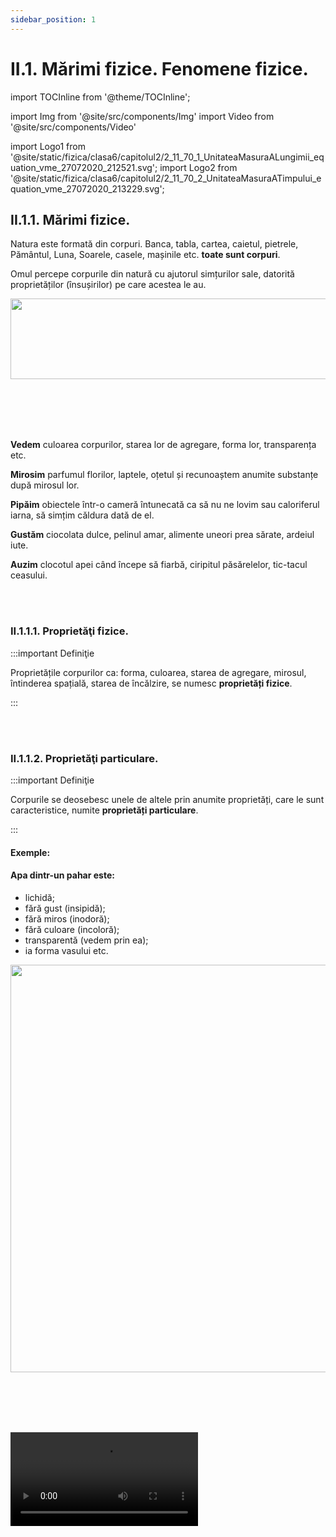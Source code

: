 ```yaml
---
sidebar_position: 1
---
```


# II.1. Mărimi fizice. Fenomene fizice.


import TOCInline from '@theme/TOCInline';

<TOCInline toc={toc} />



import Img from '@site/src/components/Img'
import Video from '@site/src/components/Video'


import Logo1 from '@site/static/fizica/clasa6/capitolul2/2_11_70_1_UnitateaMasuraALungimii_equation_vme_27072020_212521.svg';
import Logo2 from '@site/static/fizica/clasa6/capitolul2/2_11_70_2_UnitateaMasuraATimpului_equation_vme_27072020_213229.svg';







## II.1.1. Mărimi fizice.


Natura este formată din corpuri. Banca, tabla, cartea, caietul, pietrele, Pământul, Luna, Soarele, casele, mașinile etc. **toate sunt corpuri**.
 
Omul percepe corpurile din natură cu ajutorul simțurilor sale, datorită proprietăților (însușirilor) pe care acestea le au.


<Img className="img-responsive4" src="fizica/clasa6/capitolul2/2_11_1_SimturileOmului.jpg" width="1000" height="129" lazy={false} />


<br></br>
<br></br>

**Vedem** culoarea corpurilor, starea lor de agregare, forma lor, transparența etc.  

**Mirosim** parfumul florilor, laptele, oțetul și recunoaștem anumite substanțe după mirosul lor. 

**Pipăim** obiectele într-o cameră întunecată ca să nu ne lovim sau caloriferul iarna, să simțim căldura dată de el.

**Gustăm** ciocolata dulce, pelinul amar, alimente uneori prea sărate, ardeiul iute.

**Auzim** clocotul apei când începe să fiarbă, ciripitul păsărelelor, tic-tacul ceasului.

<br></br>

### II.1.1.1. Proprietăţi fizice.

:::important Definiţie

Proprietățile corpurilor ca: forma, culoarea, starea de agregare, mirosul, întinderea spațială, starea de încălzire, se numesc **proprietăți fizice**.

:::


<br></br>


### II.1.1.2. Proprietăţi particulare.

:::important Definiţie

Corpurile se deosebesc unele de altele prin anumite proprietăți, care le sunt caracteristice, numite **proprietăți particulare**.

:::

#### Exemple:

#### Apa dintr-un pahar este:
- lichidă;
- fără gust (insipidă);
- fără miros (inodoră);
- fără culoare (incoloră);
- transparentă (vedem prin ea);
- ia forma vasului etc.

<Img className="img-responsive5" src="fizica/clasa6/capitolul2/2_11_2_PaharCuApa.jpg" width="1000" height="652" />


<br></br>
<br></br>


<Video src="https://www.youtube.com/embed/qnHa0r_4tXk" />



<br></br>
<br></br>





#### Laptele dintr-un pahar este:
- un lichid;
- cu gust dulce;
- miros specific de lapte;
- culoare albă;
- opac (nu vedem prin el);
- ia forma vasului.

<Img className="img-responsive5" src="fizica/clasa6/capitolul2/2_11_3_PaharCuLapte.jpg" width="1000" height="541" />

<br></br>
<br></br>


### II.1.1.3. Proprietăţi generale.


:::important Definiţie

Mai există o categorie de proprietăți pe care le au toate corpurile din natură, numite **proprietăți generale**.

:::


#### Exemple de proprietăţi generale ale corpurilor:

#### II.1.1.3.1. Corpurile sunt formate din substanțe. Acestea pot fi:
- **substanțe naturale** (oxigen, azot, apă, petrol, cărbuni, diamant, aur, sare etc.);
- **substanţe artificiale** (sticlă, plastic, benzină, motorină, fier, aluminiu, îngrășăminte chimice etc.). 


:::note Observaţie

#### Când denumesc un **corp** mă gândesc la:
- o anume **formă** şi
- la un anumit **volum** al său.

#### Când denumesc o **substanţă** mă pot gândi la:
- diferite **forme** pe care le poate lua aceasta în diferite **corpuri**. 

De exemplu, când spun **cui** denumesc un **corp** (mă gândesc la cunoscuta formă a cuiului), iar când spun **fier** denumesc o **substanţă** (fierul poate lua forma cuiului, dulapului, sârmei etc.). 

De asemenea, **apa** dintr-o sticlă denumeşte un **corp** (forma sticlei), iar **apa** denumeşte o substanţă (apa dintr-o sticlă, dintr-un pahar, dintr-un lac etc.).


:::



#### II.1.1.3.2. Corpurile ocupă un spațiu, numit volum.


#### II.1.1.3.3. Corpurile se pot afla în una dintre stările de agregare:

- **solidă**: formă proprie și volum propriu;

- **lichidă**: nu are formă proprie (ia forma vasului) și volum propriu (adică 1Litru de apă dintr-o sticlă, ocupă tot 1litru într-o oală de 10L);

- **gazoasă**: nu are formă proprie (ia forma vasului) și nici volum propriu (ocupă tot volumul pus la dispoziție).





<Img className="img-responsive4" src="fizica/clasa6/capitolul2/2_11_33_1_StarileDeAgregare.jpg" width="1000" height="240" />


<br></br>
<br></br>


### II.1.1.4. Clasificarea şi ordonarea.

Pentru a înțelege noțiunea de mărime fizică, mai întâi trebuie să clarificăm două noțiuni, și-anume: **clasificarea** și **ordonarea**.


:::important Definiţie

**A clasifica** corpurile unei mulțimi înseamnă a le împărți în grupe (clase), după un anumit criteriu de clasificare (o proprietate comună tuturor corpurilor din acea mulțime).

:::

#### Exemple de clasificări:
- Elevii unei clase pot fi clasificaţi **după înălţime** în trei grupe: 
  - Grupa elevilor scunzi;
  - Grupa elevilor cu înălţime medie şi
  - Grupa elevilor înalţi. 

- Corpurile din imaginea de la stările de agregare: cub de gheață, apa dintr-o cană și fumul de locomotivă pot fi clasificate, după starea de agregare și obținem trei grupe:
  - **Solide** (cubul de gheață);
  - **Lichide** (apa din cană) și
  - **Gazoase** (fumul de locomotivă). 
 
 
 
:::important Definiţie

**A ordona** corpurile unei mulțimi înseamnă a le înșirui (aranja) în ordine crescătoare / descrescătoare pe baza unui criteriu de ordonare (o proprietate comună tuturor corpurilor din acea mulțime).

:::

#### Exemple de ordonări:
- La ora de sport, elevii unei clase se ordonează în ordine crescătoare după înălţime.
- Dacă am dori să ordonăm cele 3 corpuri din imaginea de la stările de agregare: cub de gheață, apa dintr-o cană și fumul de locomotivă nu o vom putea face, întrucât nu vom găsi niciun criteriu de ordonare, fiindcă ele nu au nicio proprietate comună după care am putea să le aranjăm crescător.
- Privește cele trei pahare cilindrice. După ce criterii ai putea să le ordonezi?  <Img className="img-responsive5" src="fizica/clasa6/capitolul2/2_11_40_1_3Pahare.jpg" width="1000" height="702" />

<br></br>

  - Dacă le-ai _ordona după înălțime_ (notată cu h) ai obține aranjarea în ordine crescătoare exact ca în imaginea de mai jos: ```h1 < h2 < h3```. <Img className="img-responsive5" src="fizica/clasa6/capitolul2/2_11_40_2_3PahareOrdonateDupaInaltime.jpg" width="1000" height="698" />

<br></br>

  - Dacă le-ai _ordona după diametru_ (notat cu D) ai obține aranjarea în ordine crescătoare exact ca în imaginea de mai jos: ```D1 < D2 < D3``` (**diametrul unui cerc** reprezintă orice segment care are ca extremități două puncte de pe cerc și trece prin centrul cercului).  <Img className="img-responsive5" src="fizica/clasa6/capitolul2/2_11_40_3_3PahareOrdonateDupaDiametru.jpg" width="1000" height="527" />

<br></br>


### II.1.1.5. Clasificarea proprietăţilor fizice după criteriul de ordonare. Proprietățile fizice măsurabile.

În funcţie de criteriul de ordonare există două categorii de proprietăți fizice:

a)	**proprietăți care pot fi criterii de ordonare**, de exemplu: lungimea, înălțimea, diametrul, aria unei suprafețe, volumul unui corp, timpul unui eveniment, temperatura, greutatea etc.

b)	**proprietăți care nu pot fi criterii de ordonare**, de exemplu: starea de agregare, culoarea, mirosul unui corp, gustul unui aliment, forma unui corp. Nu putem face o comparație cantitativă (mai mare sau mai mic) între aceste proprietăți ale corpurilor. Ce relație de mai mare sau mai mic să pun între culoarea roșie și culoarea albastră?

Dintre aceste două categorii, numai proprietăţile fizice care constituie criterii de ordonare sunt **proprietăţi măsurabile.** Ele permit compararea lor cantitativă cu alte proprietăţi de acelaşi fel, adică pot fi măsurate. Acestea sunt proprietăţile care îi interesează pe fizicieni şi care vor fi studiate de tine pe parcursul orelor de fizică. 


:::important Definiţie

**Proprietățile fizice măsurabile** ale unui corp sunt acele proprietăți care pot fi măsurate cu ajutorul unui dispozitiv și cu ajutorul cărora corpurile pot fi ordonate.

:::


#### Exemple de proprietăți fizice măsurabile:
 
- lungimea mesei măsurată cu rigla este de 90 cm;
- timpul orei de curs măsurat cu ceasul este de 50 de minute;
- volumul apei din sticlă măsurat cu vase gradate este de 2 L.


**Proprietăţilor fizice măsurabile** li s-au asociat **mărimi fizice**.  De exemplu :

- Întinderii spaţiale pe o singură direcţie i s-a asociat mărimea fizică numită **lungime**.
- Întinderii spaţiale pe două direcţii i s-a asociat mărimea fizică numită **arie**.
- Întinderii spaţiale pe toate cele trei direcţii (sau locul ocupat de corp în spaţiu) i s-a asociat mărimea fizică numită **volum**.
- Intervalul de timp al unui eveniment = **durată**.
- Intensitatea interacţiunii dintre două corpuri = **forţă**.
- Starea de încălzire a unui corp = **temperatură**.

<br></br>


### II.1.1.6. Măsurarea unei mărimi fizice.

**Măsurarea unei mărimi fizice** implică compararea cantitativă a acesteia cu unitatea de măsură (numită și etalon) aleasă.

**Măsurarea unei mărimi fizice** se face cu ajutorul unui instrument de măsură adecvat. 

**Mărimea fizică** şi **unitatea de măsură** corespunzătoare acesteia măsoară aceeaşi **proprietate**. 

#### Exemplu:
- metrul este o lungime;
- secunda este un interval de timp etc.


**Mărimile fizice** se notează cu **simboluri**. 

#### Exemplu:
 
- simbolul folosit pentru distanță este d;
- simbolul pentru arie este A;
- simbolul pentru timp este t etc.


:::important Definiţie

**A măsura o mărime fizică** înseamnă a o compara cu o altă mărime de aceeași natură, aleasă ca unitate de măsură.

:::

#### Exemplu. Pentru măsurarea lungimii mesei, notată cu l am folosit:
- Unitatea de măsură (etalon): cm;
- Instrumentul de măsură: rigla;
- Procedeul de măsurare: compararea;
- Rezultatul măsurătorii este: l = 90 cm (lungimea mesei are valoarea numerică 90, iar unitatea de măsură aleasă a fost centimetrul).




| **Rezultatul măsurătorii unei mărimi fizice se dă sub următoarea formă:**|
| ------------------------------------------------------------------------ |
|**MĂRIME FIZICĂ (SIMBOL) = VALOARE NUMERICĂ ∙ UNITATE DE MĂSURĂ(SIMBOL)** |


<br></br>

### II.1.1.7. Stabilirea unităților de măsură.

**Stabilirea unităților** de măsură se face prin convenții internaționale.

La nivel internațional s-a convenit să existe un sistem unic de mărimi și unități de măsură, numit **Sistemul Internațional de mărimi și unități** (abrevierea fiind **SI**). Acesta se aplică în România din 1960.

#### Pentru a exprima faptul că unitatea de măsură a lungimii în SI este metrul vom scrie: 


<Img className="img-responsive" src="fizica/clasa6/capitolul2/2_11_70_1_UnitateaDeMasuraALungimii.jpg" width="1000" height="60" />


și se citește **unitatea de măsură pentru lungime în Sistemul Internațional este metrul**.

#### Pentru a exprima faptul că unitatea de măsură a timpului în SI este secunda vom scrie:
 
 
<Img className="img-responsive" src="fizica/clasa6/capitolul2/2_11_70_1_UnitateaDeMasuraATimpului.jpg" width="1000" height="60" /> 


și se citește **unitatea de măsură pentru timp în Sistemul Internațional este metrul**.



:::note Observaţie

Pe parcursul studiului fizicii vei învăța multe mărimi fizice și unitățile lor în SI. De asemenea trebuie să cunoști valorile multiplilor și submultiplilor care se aplică tuturor unităților de măsură. Pe lângă aceștia care sunt de bază mai există și alți multiplii mai mari, sau alți submultiplii mai mici. 

:::

<br></br>

### II.1.1.8. Multiplii unităților de măsură.

**Multiplii unităților de măsură** - sunt mai mari decât unitatea respectivă de câte ori arată valoarea lor:

<Img className="img-responsive4" src="fizica/clasa6/capitolul2/2_11_90_1_MultipliiUnitatilorMasura_vers2.jpg" width="1000" height="138" />

<br></br>
<br></br>

### II.1.1.9. Submultiplii unităților de măsură. 

**Submultiplii unităților de măsură** - sunt mai mici decât unitatea respectivă de câte ori arată valoarea lor:

<Img className="img-responsive4" src="fizica/clasa6/capitolul2/2_11_90_2_SubmultipliiUnitatilorMasura_vers2.jpg" width="1000" height="247" />




:::note Observaţie

Când avem de transformat dintr-un submultiplu sau multiplu în unitatea de bază, copiem valoarea dată, apoi în loc de simbolul multiplului sau submultiplului înlocuim valoarea lui (preferabil sub formă de fracție, la submultiplii) și copiem unitatea rămasă (vezi exemplele din tabel). 

Nu uitați, când avem un număr înmulțit cu 10, 100, 1000 ș.a.m.d., se mută virgula numărului spre dreapta peste atâtea cifre câte zerouri avem.

:::


**Exemplu:**
0,7∙1000, mutăm virgula spre dreapta peste 3 cifre și în locurile libere punem zero.

<Img className="img-responsive" src="fizica/clasa6/capitolul2/2_11_90_3_MutareVirgulaSpreDreapta.jpg" width="1000" height="119" />


<br></br>
<br></br>


:::note Observaţie

Nu uitați, când avem un număr împărțit la 10, 100, 1000 ș.a.m.d., se mută virgula numărului spre stânga peste atâtea cifre câte zerouri avem.

:::



**Exemplu:**
43/1000 mutăm virgula spre stânga peste 3 cifre și în locurile libere punem zero.

<Img className="img-responsive" src="fizica/clasa6/capitolul2/2_11_90_4_MutareVirgulaSpreStanga.jpg" width="1000" height="143" />

<br></br>
<br></br>


### II.1.1.10. Caracterizarea unei mărimi fizice.

#### Pentru a caracteriza o mărime fizică trebuie să-i arătăm:

- **Simbolul**
- **Formula de definiţie sau de calcul** (există mărimi care nu au formulă şi care se determină numai în mod direct prin măsurare cu ajutorul unui instrument de măsură; de exemplu: lungimea, durata, temperatura etc.)
- **Unităţi de măsură** (cea fundamentală sau în Sistemul Internaţional şi cele derivate);
- **Instrumente de măsură** (există un număr mic de mărimi pentru care nu există instrumente de măsură; ele se determină numai în mod indirect, prin calcul cu ajutorul unei formule; de exemplu: aria, puterea mecanică, căldura etc.).

<br></br>

## II.1.2. Fenomene fizice.

:::important Definiţie

**Un fenomen fizic** (proces fizic) se produce atunci când cel puțin una dintre proprietățile fizice ce caracterizează un corp se modifică în timp.

:::


:::note Observaţie

În urma unui fenomen fizic, corpul nu își schimbă substanța. 

:::


:::caution Exemple de fenomene fizice:

- **Fierberea** apei (apa își schimbă starea de agregare, din lichidă în gazoasă);




<Img className="img-responsive4" src="fizica/clasa6/capitolul2/2_100_2_1_FierbereaApei_vers2.jpg" width="1000" height="358" />


<br></br>
<br></br>


- **Mișcarea** corpurilor (schimbarea poziției unui corp față de altul);



<Img className="img-responsive4" src="fizica/clasa6/capitolul2/2_100_2_2_OameniInMiscare_vers2.jpg" width="1000" height="366" />



<br></br>
<br></br>


- **Topirea** gheții (apa trece din starea solidă în starea lichidă);




<Img className="img-responsive4" src="fizica/clasa6/capitolul2/2_100_2_3_PaharApaCuGheata_vers3.jpg" width="1000" height="435" />



<br></br>
<br></br>



- **Îndulcirea** apei prin amestecarea cu zahăr (apa își schimbă gustul);



<Img className="img-responsive4" src="fizica/clasa6/capitolul2/2_100_2_4_IndulcireaApei_vers2.jpg" width="1000" height="462" />



<br></br>
<br></br>


- **Aprinderea** becului (filamentul se încălzește);



<Img className="img-responsive4" src="fizica/clasa6/capitolul2/2_100_2_5_BecAprins_vers2.jpg" width="1000" height="374" />



<br></br>
<br></br>


- **Întinderea** unui arc etc.




<Img className="img-responsive4" src="fizica/clasa6/capitolul2/2_100_2_6_ResortIntins_vers2.jpg" width="1000" height="457" />


<br></br>
<br></br>

:::



<br></br>
<br></br>


## II.1.3. Aplică ce ai învăţat în legătură cu Mărimile fizice şi Fenomenele fizice.

:::caution Temă

**1.** Măsoară cu rigla sau ruleta înălțimea unui dulap și scrie rezultatul măsurătorii tale.

:::


:::caution Temă

**2.** Transformă :

a)	0,07 km = ? m

b)	870 mg = ? g

c)	0,4 cs = ? s

:::



:::caution Temă

**3.** Ce fenomene fizice sunt redate în următoarele imagini (completează spațiile libere) ?





#### II.1.3.3.1.  .................. unui balon

<Img className="img-responsive" src="fizica/clasa6/capitolul2/2_133_1_UmflareaUnuiBalon_vers2.jpg" width="1000" height="527" />


<br></br>
<br></br>



#### II.1.3.3.2.  .................. unui arc


<Img className="img-responsive" src="fizica/clasa6/capitolul2/2_133_2_ComprimareaUnuiArc_vers2.jpg" width="1000" height="811" />


<br></br>
<br></br>



#### II.1.3.3.3.  .................. apei din pahar

<Img className="img-responsive" src="fizica/clasa6/capitolul2/2_133_3_ColorareaApeiDinPahar_vers2.jpg" width="1000" height="526" />


<br></br>
<br></br>


#### II.1.3.3.4.  .................. dintre doi magneţi

<Img className="img-responsive" src="fizica/clasa6/capitolul2/2_133_4_AtractiaDintreDoiMagneti_vers2.jpg" width="1000" height="218"/>

:::


<br></br>
<br></br>


